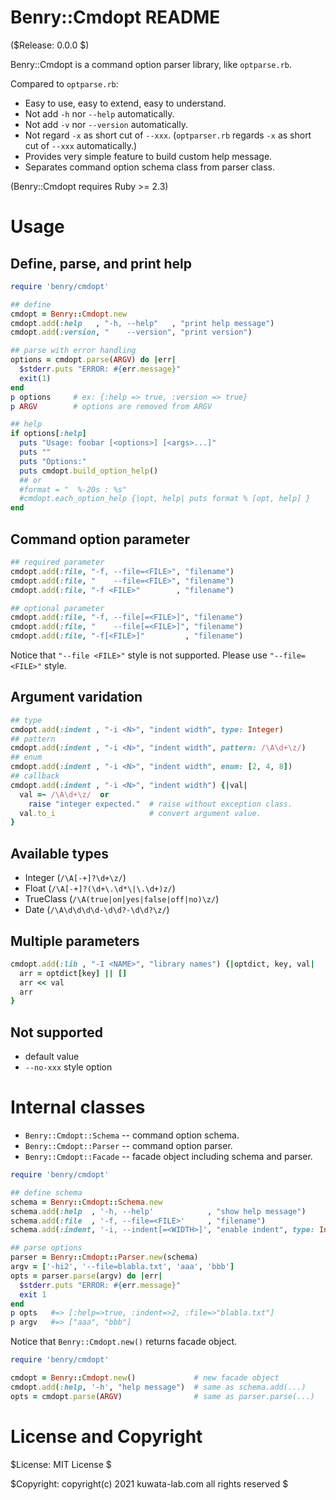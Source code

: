 Benry::Cmdopt README
====================

($Release: 0.0.0 $)

Benry::Cmdopt is a command option parser library, like `optparse.rb`.

Compared to `optparse.rb`:

* Easy to use, easy to extend, easy to understand.
* Not add `-h` nor `--help` automatically.
* Not add `-v` nor `--version` automatically.
* Not regard `-x` as short cut of `--xxx`.
  (`optparser.rb` regards `-x` as short cut of `--xxx` automatically.)
* Provides very simple feature to build custom help message.
* Separates command option schema class from parser class.

(Benry::Cmdopt requires Ruby >= 2.3)


Usage
=====


Define, parse, and print help
-----------------------------

```ruby
require 'benry/cmdopt'

## define
cmdopt = Benry::Cmdopt.new
cmdopt.add(:help   , "-h, --help"   , "print help message")
cmdopt.add(:version, "    --version", "print version")

## parse with error handling
options = cmdopt.parse(ARGV) do |err|
  $stderr.puts "ERROR: #{err.message}"
  exit(1)
end
p options     # ex: {:help => true, :version => true}
p ARGV        # options are removed from ARGV

## help
if options[:help]
  puts "Usage: foobar [<options>] [<args>...]"
  puts ""
  puts "Options:"
  puts cmdopt.build_option_help()
  ## or
  #format = "  %-20s : %s"
  #cmdopt.each_option_help {|opt, help| puts format % [opt, help] }
end
```


Command option parameter
------------------------

```ruby
## required parameter
cmdopt.add(:file, "-f, --file=<FILE>", "filename")
cmdopt.add(:file, "    --file=<FILE>", "filename")
cmdopt.add(:file, "-f <FILE>"        , "filename")

## optional parameter
cmdopt.add(:file, "-f, --file[=<FILE>]", "filename")
cmdopt.add(:file, "    --file[=<FILE>]", "filename")
cmdopt.add(:file, "-f[<FILE>]"         , "filename")
```

Notice that `"--file <FILE>"` style is not supported.
Please use `"--file=<FILE>"` style.


Argument varidation
-------------------

```ruby
## type
cmdopt.add(:indent , "-i <N>", "indent width", type: Integer)
## pattern
cmdopt.add(:indent , "-i <N>", "indent width", pattern: /\A\d+\z/)
## enum
cmdopt.add(:indent , "-i <N>", "indent width", enum: [2, 4, 8])
## callback
cmdopt.add(:indent , "-i <N>", "indent width") {|val|
  val =~ /\A\d+\z/  or
    raise "integer expected."  # raise without exception class.
  val.to_i                     # convert argument value.
}
```


Available types
---------------

* Integer   (`/\A[-+]?\d+\z/`)
* Float     (`/\A[-+]?(\d+\.\d*\|\.\d+)z/`)
* TrueClass (`/\A(true|on|yes|false|off|no)\z/`)
* Date      (`/\A\d\d\d\d-\d\d?-\d\d?\z/`)


Multiple parameters
-------------------

```ruby
cmdopt.add(:lib , "-I <NAME>", "library names") {|optdict, key, val|
  arr = optdict[key] || []
  arr << val
  arr
}
```


Not supported
-------------

* default value
* `--no-xxx` style option


Internal classes
================

* `Benry::Cmdopt::Schema` -- command option schema.
* `Benry::Cmdopt::Parser` -- command option parser.
* `Benry::Cmdopt::Facade` -- facade object including schema and parser.

```ruby
require 'benry/cmdopt'

## define schema
schema = Benry::Cmdopt::Schema.new
schema.add(:help  , '-h, --help'            , "show help message")
schema.add(:file  , '-f, --file=<FILE>'     , "filename")
schema.add(:indent, '-i, --indent[=<WIDTH>]', "enable indent", type: Integer)

## parse options
parser = Benry::Cmdopt::Parser.new(schema)
argv = ['-hi2', '--file=blabla.txt', 'aaa', 'bbb']
opts = parser.parse(argv) do |err|
  $stderr.puts "ERROR: #{err.message}"
  exit 1
end
p opts   #=> [:help=>true, :indent=>2, :file=>"blabla.txt"]
p argv   #=> ["aaa", "bbb"]
```

Notice that `Benry::Cmdopt.new()` returns facade object.

```ruby
require 'benry/cmdopt'

cmdopt = Benry::Cmdopt.new()             # new facade object
cmdopt.add(:help, '-h', "help message")  # same as schema.add(...)
opts = cmdopt.parse(ARGV)                # same as parser.parse(...)
```


License and Copyright
=====================

$License: MIT License $

$Copyright: copyright(c) 2021 kuwata-lab.com all rights reserved $

